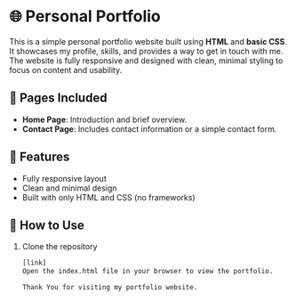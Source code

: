 # 🌐 Personal Portfolio

This is a simple personal portfolio website built using **HTML** and **basic CSS**. It showcases my profile, skills, and provides a way to get in touch with me. The website is fully responsive and designed with clean, minimal styling to focus on content and usability.

## 📄 Pages Included

- **Home Page**: Introduction and brief overview.
- **Contact Page**: Includes contact information or a simple contact form.

## 🚀 Features

- Fully responsive layout
- Clean and minimal design
- Built with only HTML and CSS (no frameworks)

## 📁 How to Use

1. Clone the repository  
   ```bash
   [link]
   Open the index.html file in your browser to view the portfolio.

   Thank You for visiting my portfolio website.
